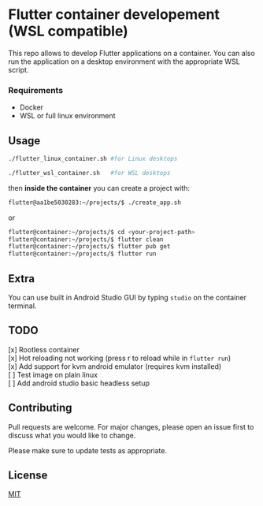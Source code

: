 # Flutter container developement (WSL compatible)

This repo allows to develop Flutter applications on a container.
You can also run the application on a desktop environment with the appropriate WSL script.

### Requirements
- Docker
- WSL or full linux environment

## Usage

```bash
./flutter_linux_container.sh #for Linux desktops

./flutter_wsl_container.sh   #for WSL desktops
```
then **inside the container** you can create a project with:

```bash
flutter@aa1be5030283:~/projects/$ ./create_app.sh
```
or   
```bash
flutter@container:~/projects/$ cd <your-project-path>
flutter@container:~/projects/$ flutter clean
flutter@container:~/projects/$ flutter pub get
flutter@container:~/projects/$ flutter run
```


## Extra

You can use built in Android Studio GUI by typing `studio` on the container terminal.

## TODO

[x] Rootless container  
[x] Hot reloading not working (press r to reload while in `flutter run`)  
[x] Add support for kvm android emulator (requires kvm installed)  
[ ] Test image on plain linux  
[ ] Add android studio basic headless setup  


## Contributing
Pull requests are welcome. For major changes, please open an issue first to discuss what you would like to change.

Please make sure to update tests as appropriate.

## License
[MIT](https://choosealicense.com/licenses/mit/)
